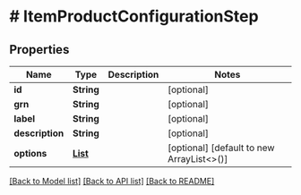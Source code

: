 # # ItemProductConfigurationStep


## Properties 


Name | Type | Description | Notes
------------ | ------------- | ------------- | -------------
**id**| **String** |   | [optional]
**grn**| **String** |   | [optional]
**label**| **String** |   | [optional]
**description**| **String** |   | [optional]
**options**| [**List<ProductConfigurationStepOption>**](ProductConfigurationStepOption.md) |   | [optional] [default to new ArrayList<>()]


[[Back to Model list]](../../README.md#models) [[Back to API list]](../../README.md#endpoints) [[Back to README]](../../README.md)

